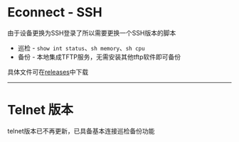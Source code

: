 # Econnect  - SSH
由于设备更换为SSH登录了所以需要更换一个SSH版本的脚本
* 巡检 - `show int status`、`sh memory`、`sh cpu`
* 备份 - 本地集成TFTP服务，无需安装其他tftp软件即可备份

具体文件可在[releases](https://github.com/MLLR-L/Econnect/releases)中下载

-------
# Telnet 版本
telnet版本已不再更新，已具备基本连接巡检备份功能